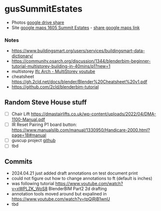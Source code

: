 # gusSummitEstates

- Photos [google drive share](https://photos.app.goo.gl/U9GYxUY2TtdLg1gN9)
- Site [google maps 1605 Summit Estates](https://www.google.com/maps/@38.8288429,-90.7595327,106m/data=!3m1!1e3?entry=ttu) - [share google maps link](https://maps.app.goo.gl/fpNcbjBsyYWQqzbEA)


### Notes
- https://www.buildingsmart.org/users/services/buildingsmart-data-dictionary/
- https://community.osarch.org/discussion/1344/blenderbim-beginner-tutorial-multistorey-building-in-40mins/p1?new=1
- multistorey [Ifc Arch - MultiStorey youtube](https://www.youtube.com/watch?v=ewvlodE1Nxg)
- cheatsheet https://gh.2cld.net/docs/blender/Blender%20Cheatsheet%20v1.pdf
- https://github.com/2cld/blenderbim-tutorial

## Random Steve House stuff
- [ ] Chair Lift https://dmastairlifts.co.uk/wp-content/uploads/2022/04/DMA-1100-Manual.pdf
- [ ] IR Reset Pairing P1 board button: https://www.manualslib.com/manual/1330950/Handicare-2000.html?page=18#manual
- [ ] guscup project [github](https://github.com/2cld/guscup)
- [ ] tbd

## Commits
- 2024.04.21 just added draft annotations on test document print
- could not figure out how to change annotations to ft (default is inches)
- was following tutorial https://www.youtube.com/watch?v=xWPLZK_WoS8 BlenderBIM Part2 2d drafting
- annotation tools moved around but expalined in https://www.youtube.com/watch?v=tpQjRjB1wnU
- tbd
